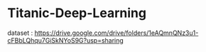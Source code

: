 # Titanic-Deep-Learning
dataset : https://drive.google.com/drive/folders/1eAQmnQNz3u1-cFBbLQhqu7GiSkNYoS9G?usp=sharing
